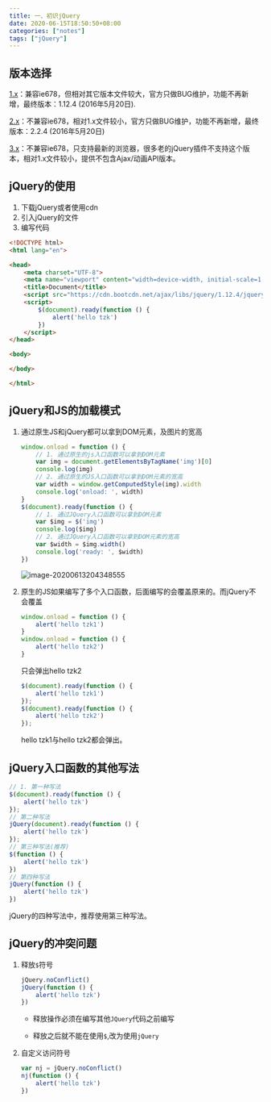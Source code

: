 ```yaml
---
title: 一、初识jQuery
date: 2020-06-15T18:50:50+08:00
categories: ["notes"]
tags: ["jQuery"]
---
```


## 版本选择

[1.x](https://code.jquery.com/)：兼容ie678，但相对其它版本文件较大，官方只做BUG维护，功能不再新增，最终版本：1.12.4 (2016年5月20日).

[2.x](https://code.jquery.com/)：不兼容ie678，相对1.x文件较小，官方只做BUG维护，功能不再新增，最终版本：2.2.4 (2016年5月20日)

[3.x](https://code.jquery.com/)：不兼容ie678，只支持最新的浏览器，很多老的jQuery插件不支持这个版本，相对1.x文件较小，提供不包含Ajax/动画API版本。

## jQuery的使用

1. 下载jQuery或者使用cdn
2. 引入jQuery的文件
3. 编写代码

```html
<!DOCTYPE html>
<html lang="en">

<head>
    <meta charset="UTF-8">
    <meta name="viewport" content="width=device-width, initial-scale=1.0">
    <title>Document</title>
    <script src="https://cdn.bootcdn.net/ajax/libs/jquery/1.12.4/jquery.js"></script>
    <script>
        $(document).ready(function () {
            alert('hello tzk')
        })
    </script>
</head>

<body>

</body>

</html>
```

## jQuery和JS的加载模式

1. 通过原生JS和jQuery都可以拿到DOM元素，及图片的宽高

   ```javascript
   window.onload = function () {
       // 1. 通过原生的js入口函数可以拿到DOM元素
       var img = document.getElementsByTagName('img')[0]
       console.log(img)
       // 2. 通过原生的JS入口函数可以拿到DOM元素的宽高
       var width = window.getComputedStyle(img).width
       console.log('onload: ', width)
   }
   $(document).ready(function () {
       // 1. 通过JQuery入口函数可以拿到DOM元素
       var $img = $('img')
       console.log($img)
       // 2. 通过JQuery入口函数可以拿到DOM元素的宽高
       var $width = $img.width()
       console.log('ready: ', $width)
   })
   ```

   ![image-20200613204348555](https://cdn.jsdelivr.net/gh/blogimg/HexoStaticFile2@latest/2020/06/13/8e61ae4e2e3d2d012ae906e655d7b30e.png)

2. 原生的JS如果编写了多个入口函数，后面编写的会覆盖原来的。而jQuery不会覆盖

   ```javascript
   window.onload = function () {
       alert('hello tzk1')
   }
   window.onload = function () {
       alert('hello tzk2')
   }
   ```

   只会弹出hello tzk2

   ```javascript
   $(document).ready(function () {
       alert('hello tzk1')
   });
   $(document).ready(function () {
       alert('hello tzk2')
   });
   ```

   hello tzk1与hello tzk2都会弹出。

## jQuery入口函数的其他写法

```javascript
// 1. 第一种写法
$(document).ready(function () {
    alert('hello tzk')
});
// 第二种写法
jQuery(document).ready(function () {
    alert('hello tzk')
});
// 第三种写法(推荐)
$(function () {
    alert('hello tzk')
})
// 第四种写法
jQuery(function () {
    alert('hello tzk')
})
```

jQuery的四种写法中，推荐使用第三种写法。

## jQuery的冲突问题

1. 释放`$`符号

   ```javascript
   jQuery.noConflict()
   jQuery(function () {
       alert('hello tzk')
   })
   ```

   - 释放操作必须在编写其他`JQuery`代码之前编写

   - 释放之后就不能在使用`$`,改为使用`jQuery`

2. 自定义访问符号

   ```javascript
   var nj = jQuery.noConflict()
   nj(function () {
       alert('hello tzk')
   })
   ```

   